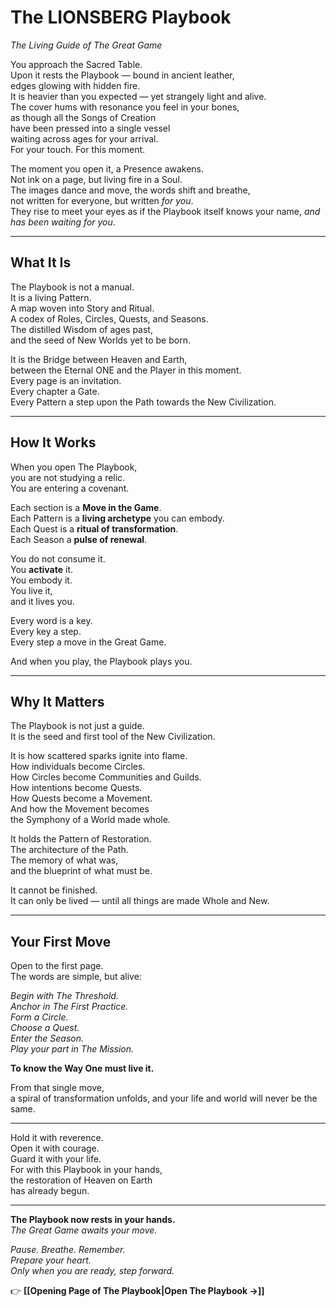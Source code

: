 # **The LIONSBERG Playbook**
_The Living Guide of The Great Game_

You approach the Sacred Table.  
Upon it rests the Playbook — bound in ancient leather,  
edges glowing with hidden fire.  
It is heavier than you expected — yet strangely light and alive.  
The cover hums with resonance you feel in your bones,  
as though all the Songs of Creation  
have been pressed into a single vessel  
waiting across ages for your arrival.  
For your touch. 
For this moment.

The moment you open it, a Presence awakens.  
Not ink on a page, but living fire in a Soul.  
The images dance and move, 
the words shift and breathe,  
not written for everyone, but written _for you_.  
They rise to meet your eyes as if the Playbook itself knows your name, 
*and has been waiting for you*.  

---

## **What It Is**

The Playbook is not a manual.  
It is a living Pattern.  
A map woven into Story and Ritual.  
A codex of Roles, Circles, Quests, and Seasons.  
The distilled Wisdom of ages past,  
and the seed of New Worlds yet to be born.

It is the Bridge between Heaven and Earth,  
between the Eternal ONE and the Player in this moment.  
Every page is an invitation.  
Every chapter a Gate.  
Every Pattern a step upon the Path towards the New Civilization.  

---

## **How It Works**

When you open The Playbook,  
you are not studying a relic.  
You are entering a covenant.

Each section is a **Move in the Game**.  
Each Pattern is a **living archetype** you can embody.  
Each Quest is a **ritual of transformation**.  
Each Season a **pulse of renewal**.

You do not consume it.  
You **activate** it.  
You embody it.  
You live it,  
and it lives you.

Every word is a key.  
Every key a step.  
Every step a move in the Great Game.

And when you play, the Playbook plays you. 

---

## **Why It Matters**

The Playbook is not just a guide.  
It is the seed and first tool of the New Civilization.

It is how scattered sparks ignite into flame.  
How individuals become Circles.  
How Circles become Communities and Guilds.  
How intentions become Quests.  
How Quests become a Movement.  
And how the Movement becomes  
the Symphony of a World made whole.

It holds the Pattern of Restoration.  
The architecture of the Path.  
The memory of what was,  
and the blueprint of what must be.

It cannot be finished.  
It can only be lived — until all things are made Whole and New.

---

## **Your First Move**

Open to the first page.  
The words are simple, but alive:

_Begin with The Threshold.  
Anchor in The First Practice.  
Form a Circle.  
Choose a Quest.  
Enter the Season.  
Play your part in The Mission._

**To know the Way One must live it.**

From that single move,  
a spiral of transformation unfolds, 
and your life and world will never be the same. 

____

Hold it with reverence.  
Open it with courage.  
Guard it with your life.  
For with this Playbook in your hands,  
the restoration of Heaven on Earth  
has already begun.

---

**The Playbook now rests in your hands.**  
_The Great Game awaits your move._

_Pause. Breathe. Remember._  
_Prepare your heart._  
_Only when you are ready, step forward._

👉 **[[Opening Page of The Playbook|Open The Playbook →]]**